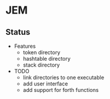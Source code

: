 # JEM
## Status
* Features
    * token directory 
    * hashtable directory
    * stack directory 
* TODO 
    * link directories to one executable 
    * add user interface
    * add support for forth functions